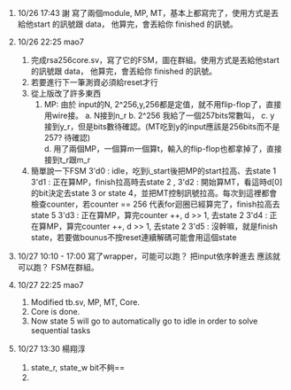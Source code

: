 1. 10/26 17:43 謝
    寫了兩個module, MP, MT，基本上都寫完了，使用方式是丟給他start 的訊號跟 data， 他算完，會丟給你 finished 的訊號。

2. 10/26 22:25 mao7
    1. 完成rsa256core.sv，寫了它的FSM，圖在群組。使用方式是丟給他start 的訊號跟 data， 他算完，會丟給你 finished 的訊號。
    2. 若要進行下一筆測資必須給reset才行
    3. 從上版改了許多東西
        1. MP: 由於 input的N, 2^256,y,256都是定值，就不用flip-flop了，直接用wire接。
            a. N接到n_r
            b. 2^256 我給了一個257bits常數叫，
            c. y 接到y_r，但是bits數待確認。(MT吃到y的input應該是256bits而不是257? 待確認)  
            d. 用了兩個MP，一個算m一個算t，輸入的flip-flop也都拿掉了，直接接到t_r跟m_r
    4. 簡單說一下FSM
        3'd0 : idle，吃到i_start後把MP的start拉高、去state 1
        3'd1 : 正在算MP，finish拉高時去state 2 ,
        3'd2 : 開始算MT，看這時d[0]的bit決定去state 3 or state 4，並把MT控制訊號拉高。每次到這裡都會檢查counter，若counter == 256 代表for迴圈已經算完了，finish拉高去state 5
        3'd3 : 正在算MP，算完counter ++, d >> 1, 去state 2
        3'd4 : 正在算MP，算完counter ++, d >> 1, 去state 2
        3'd5 : 沒幹嘛，就是finish state，若要做bounus不按reset連續解碼可能會用這個state

3. 10/27 10:10 - 17:00
    寫了wrapper，可能可以跑？
    把input依序幹進去 應該就可以跑？
    FSM在群組。

4. 10/27 22:25 mao7 
    1. Modified tb.sv, MP, MT, Core.
    2. Core is done.
    3. Now state 5 will go to automatically go to idle in order to solve sequential tasks 

5. 10/27 13:30 楊翔淳
    1. state_r, state_w bit不夠==
    2.

